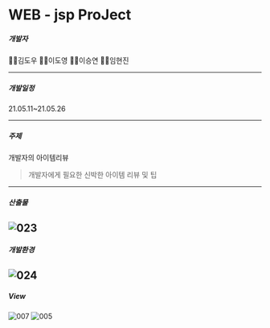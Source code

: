 # WEB - jsp ProJect



##### 개발자

🙋‍♂️김도우 🙋‍♂️이도영 🙋‍♀️이승연 🙋‍♀️임현진

----

##### 개발일정

21.05.11~21.05.26

------------------------------------------

##### 주제

개발자의 아이템리뷰

> 개발자에게 필요한 신박한 아이템 리뷰 및 팁

--------
##### 산출물
![023](https://user-images.githubusercontent.com/80452660/129971697-f41cfe7f-7b6b-4663-a237-0b44ed653be9.jpg)
------------------------------------------
##### 개발환경
![024](https://user-images.githubusercontent.com/80452660/129971703-f6ffc82f-4515-4719-9c09-44ab57901977.jpg)
------------------------------------------
##### View
![007](https://user-images.githubusercontent.com/80452660/120623321-9b090780-c49a-11eb-8150-d4493940e598.png)
![005](https://user-images.githubusercontent.com/80452660/120623066-567d6c00-c49a-11eb-8d5a-99ab3c8c5687.png)


